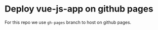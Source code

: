 # Deploy vue-js-app on github pages

For this repo we use `gh-pages` branch to host on github pages.


